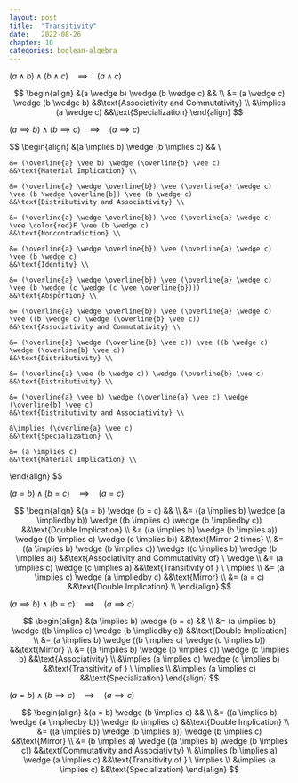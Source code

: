 ```yaml
---
layout: post
title:  "Transitivity"
date:   2022-08-26
chapter: 10
categories: boolean-algebra
---
```


$(a \wedge b) \wedge (b \wedge c) \quad \implies \quad (a \wedge c)$

$$
\begin{align}
    &(a \wedge b) \wedge (b \wedge c)       && \\
    &= (a \wedge c) \wedge (b \wedge b)     &&\text{Associativity and Commutativity} \\
    &\implies (a \wedge c)                  &&\text{Specialization}
\end{align}
$$

$(a \implies b) \wedge (b \implies c) \quad \implies \quad (a \implies c)$

$$
\begin{align}
    &(a \implies b) \wedge (b \implies c)
    && \\

    &= (\overline{a} \vee b) \wedge (\overline{b} \vee c)
    &&\text{Material Implication} \\

    &= (\overline{a} \wedge \overline{b}) \vee (\overline{a} \wedge c) \vee (b \wedge \overline{b}) \vee (b \wedge c)
    &&\text{Distributivity and Associativity} \\

    &= (\overline{a} \wedge \overline{b}) \vee (\overline{a} \wedge c) \vee \color{red}F \vee (b \wedge c)
    &&\text{Noncontradiction} \\

    &= (\overline{a} \wedge \overline{b}) \vee (\overline{a} \wedge c) \vee (b \wedge c)
    &&\text{Identity} \\

    &= (\overline{a} \wedge \overline{b}) \vee (\overline{a} \wedge c) \vee (b \wedge (c \wedge (c \vee \overline{b})))
    &&\text{Absportion} \\

    &= (\overline{a} \wedge \overline{b}) \vee (\overline{a} \wedge c) \vee ((b \wedge c) \wedge (\overline{b} \vee c))
    &&\text{Associativity and Commutativity} \\

    &= (\overline{a} \wedge (\overline{b} \vee c)) \vee ((b \wedge c) \wedge (\overline{b} \vee c))
    &&\text{Distributivity} \\

    &= (\overline{a} \vee (b \wedge c)) \wedge (\overline{b} \vee c)
    &&\text{Distributivity} \\

    &= (\overline{a} \vee b) \wedge (\overline{a} \vee c) \wedge (\overline{b} \vee c)
    &&\text{Distributivity and Associativity} \\

    &\implies (\overline{a} \vee c)
    &&\text{Specialization} \\

    &= (a \implies c)
    &&\text{Material Implication} \\
\end{align}
$$

$(a = b) \wedge (b = c) \quad \implies \quad (a = c)$

$$
\begin{align}
    &(a = b) \wedge (b = c)       && \\
    &= ((a \implies b) \wedge (a \impliedby b)) \wedge ((b \implies c) \wedge (b \impliedby c)) &&\text{Double Implication} \\
    &= ((a \implies b) \wedge (b \implies a)) \wedge ((b \implies c) \wedge (c \implies b)) &&\text{Mirror 2 times} \\
    &= ((a \implies b) \wedge (b \implies c)) \wedge ((c \implies b) \wedge (b \implies a)) &&\text{Associativity and Commutativity of} \ \wedge \\
    &= (a \implies c) \wedge (c \implies a) &&\text{Transitivity of } \ \implies \\
    &= (a \implies c) \wedge (a \impliedby c) &&\text{Mirror} \\
    &= (a = c) &&\text{Double Implication} \\
\end{align}
$$

$(a \implies b) \wedge (b = c) \quad \implies \quad (a \implies c)$

$$
\begin{align}
    &(a \implies b) \wedge (b = c)                                      && \\
    &= (a \implies b) \wedge ((b \implies c) \wedge (b \impliedby c))   &&\text{Double Implication} \\
    &= (a \implies b) \wedge ((b \implies c) \wedge (c \implies b))     &&\text{Mirror} \\
    &= ((a \implies b) \wedge (b \implies c)) \wedge (c \implies b)     &&\text{Associativity} \\
    &\implies (a \implies c) \wedge (c \implies b)                      &&\text{Transitivity of } \ \implies \\
    &\implies (a \implies c)                                            &&\text{Specialization}
\end{align}
$$

$(a = b) \wedge (b \implies c) \quad \implies \quad (a \implies c)$

$$
\begin{align}
    &(a = b) \wedge (b \implies c)                                      && \\
    &= ((a \implies b) \wedge (a \impliedby b)) \wedge (b \implies c)   &&\text{Double Implication} \\
    &= ((a \implies b) \wedge (b \implies a)) \wedge (b \implies c)     &&\text{Mirror} \\
    &= (b \implies a) \wedge ((a \implies b) \wedge (b \implies c))     &&\text{Commutativity and Associativity} \\
    &\implies (b \implies a) \wedge (a \implies c)                      &&\text{Transitivity of } \ \implies \\
    &\implies (a \implies c)                                            &&\text{Specialization}
\end{align}
$$